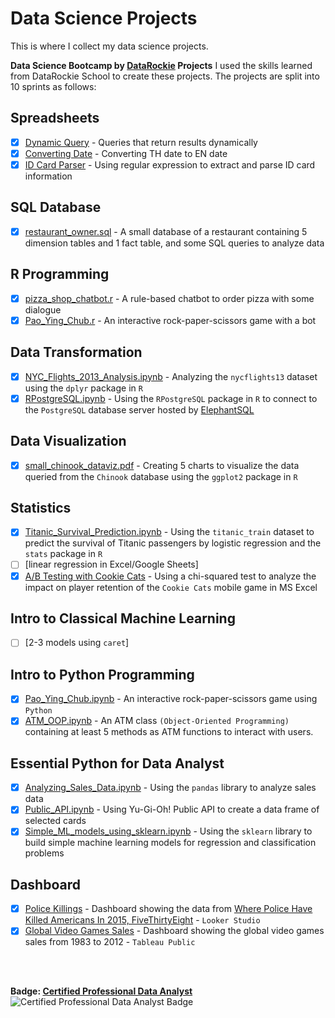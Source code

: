 # Data Science Projects
This is where I collect my data science projects.

**Data Science Bootcamp by [DataRockie](https://datarockie.com/) Projects**
I used the skills learned from DataRockie School to create these projects. The projects are split into 10 sprints as follows:

## Spreadsheets
  - [x] [Dynamic Query](Spreadsheets/Spreadsheets_Dynamic_Query.png) -  Queries that return results dynamically  
  - [x] [Converting Date](Spreadsheets/Spreadsheets_Convert_Date.png) - Converting TH date to EN date
  - [x] [ID Card Parser](Spreadsheets/Spreadsheets_ID_Card_Parser.png) - Using regular expression to extract and parse ID card information
## SQL Database
  - [x] [restaurant_owner.sql](SQL/restaurant_owner.sql) - A small database of a restaurant containing 5 dimension tables and 1 fact table, and some SQL queries to analyze data
## R Programming
  - [x] [pizza_shop_chatbot.r](R/pizza_shop_chatbot.r) - A rule-based chatbot to order pizza with some dialogue
  - [x] [Pao_Ying_Chub.r](R/Pao_Ying_Chub.r) - An interactive rock-paper-scissors game with a bot
## Data Transformation
  - [x] [NYC_Flights_2013_Analysis.ipynb](R/NYC_Flights_2013_Analysis-Data_Transformation.ipynb) - Analyzing the `nycflights13` dataset using the `dplyr` package in `R`
  - [x] [RPostgreSQL.ipynb](R/HW_RPostgreSQL.ipynb) - Using the `RPostgreSQL` package in `R` to connect to the `PostgreSQL` database server hosted by [ElephantSQL](R/ElephantSQL-RPostgreSQL.png)
## Data Visualization
  - [x] [small_chinook_dataviz.pdf](R/hw_dataviz.pdf) - Creating 5 charts to visualize the data queried from the `Chinook` database using the `ggplot2` package in `R`
## Statistics
  - [x] [Titanic_Survival_Prediction.ipynb](R/Titanic_Logistic_Regression.ipynb) - Using the `titanic_train` dataset to predict the survival of Titanic passengers by logistic regression and the `stats` package in `R`
  - [ ] [linear regression in Excel/Google Sheets]
  - [x] [A/B Testing with Cookie Cats](Stats/chi_squared_cookie_cats.png) - Using a chi-squared test to analyze the impact on player retention of the `Cookie Cats` mobile game in MS Excel
## Intro to Classical Machine Learning
  - [ ] [2-3 models using `caret`] 
## Intro to Python Programming
  - [x] [Pao_Ying_Chub.ipynb](Python/HW_Intro_to_Python_programming_Pao_Ying_Chub.ipynb) - An interactive rock-paper-scissors game using `Python`
  - [x] [ATM_OOP.ipynb](Python/HW_Intro_to_Python_programming_ATM.ipynb) - An ATM class `(Object-Oriented Programming)` containing at least 5 methods as ATM functions to interact with users.
## Essential Python for Data Analyst
  - [x] [Analyzing_Sales_Data.ipynb](Python/Course_Pandas_Foundation-Final_Project.ipynb) - Using the `pandas` library to analyze sales data
  - [x] [Public_API.ipynb](Python/Public_API.ipynb) - Using Yu-Gi-Oh! Public API to create a data frame of selected cards
  - [x] [Simple_ML_models_using_sklearn.ipynb](Python/Simple_ML_models_using_sklearn.ipynb) - Using the `sklearn` library to build simple machine learning models for regression and classification problems
## Dashboard
  - [x] [Police Killings](https://datastudio.google.com/reporting/25125199-b956-4fec-a808-838acc9f5e1a) - Dashboard showing the data from [Where Police Have Killed Americans In 2015, FiveThirtyEight](https://fivethirtyeight.com/features/where-police-have-killed-americans-in-2015/) - `Looker Studio`
  - [x] [Global Video Games Sales](https://public.tableau.com/views/GlobalVideoGamesSales_16717573111280/GlobalVideoGamesSales?:language=en-US&:display_count=n&:origin=viz_share_link) - Dashboard showing the global video games sales from 1983 to 2012 - `Tableau Public`
<br>
<br>

**Badge: [Certified Professional Data Analyst](https://api.badgr.io/public/assertions/_qIj3loxRL21CDuHiBOboA?identity__email=kittirot.pannukul%40gmail.com)** <br>
![Certified Professional Data Analyst Badge](https://api.badgr.io/public/assertions/_qIj3loxRL21CDuHiBOboA/image)
